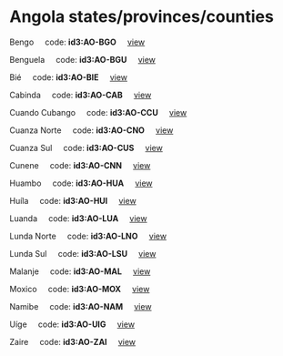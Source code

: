 # Angola states/provinces/counties
Bengo&nbsp;&nbsp;&nbsp;&nbsp;&nbsp;code: **id3:AO-BGO**&nbsp;&nbsp;&nbsp;&nbsp;&nbsp;[view](../export/geojson/medium/id3/ao/bgo.geojson)&nbsp;&nbsp;&nbsp;&nbsp;&nbsp;


Benguela&nbsp;&nbsp;&nbsp;&nbsp;&nbsp;code: **id3:AO-BGU**&nbsp;&nbsp;&nbsp;&nbsp;&nbsp;[view](../export/geojson/medium/id3/ao/bgu.geojson)&nbsp;&nbsp;&nbsp;&nbsp;&nbsp;


Bié&nbsp;&nbsp;&nbsp;&nbsp;&nbsp;code: **id3:AO-BIE**&nbsp;&nbsp;&nbsp;&nbsp;&nbsp;[view](../export/geojson/medium/id3/ao/bie.geojson)&nbsp;&nbsp;&nbsp;&nbsp;&nbsp;


Cabinda&nbsp;&nbsp;&nbsp;&nbsp;&nbsp;code: **id3:AO-CAB**&nbsp;&nbsp;&nbsp;&nbsp;&nbsp;[view](../export/geojson/medium/id3/ao/cab.geojson)&nbsp;&nbsp;&nbsp;&nbsp;&nbsp;


Cuando Cubango&nbsp;&nbsp;&nbsp;&nbsp;&nbsp;code: **id3:AO-CCU**&nbsp;&nbsp;&nbsp;&nbsp;&nbsp;[view](../export/geojson/medium/id3/ao/ccu.geojson)&nbsp;&nbsp;&nbsp;&nbsp;&nbsp;


Cuanza Norte&nbsp;&nbsp;&nbsp;&nbsp;&nbsp;code: **id3:AO-CNO**&nbsp;&nbsp;&nbsp;&nbsp;&nbsp;[view](../export/geojson/medium/id3/ao/cno.geojson)&nbsp;&nbsp;&nbsp;&nbsp;&nbsp;


Cuanza Sul&nbsp;&nbsp;&nbsp;&nbsp;&nbsp;code: **id3:AO-CUS**&nbsp;&nbsp;&nbsp;&nbsp;&nbsp;[view](../export/geojson/medium/id3/ao/cus.geojson)&nbsp;&nbsp;&nbsp;&nbsp;&nbsp;


Cunene&nbsp;&nbsp;&nbsp;&nbsp;&nbsp;code: **id3:AO-CNN**&nbsp;&nbsp;&nbsp;&nbsp;&nbsp;[view](../export/geojson/medium/id3/ao/cnn.geojson)&nbsp;&nbsp;&nbsp;&nbsp;&nbsp;


Huambo&nbsp;&nbsp;&nbsp;&nbsp;&nbsp;code: **id3:AO-HUA**&nbsp;&nbsp;&nbsp;&nbsp;&nbsp;[view](../export/geojson/medium/id3/ao/hua.geojson)&nbsp;&nbsp;&nbsp;&nbsp;&nbsp;


Huíla&nbsp;&nbsp;&nbsp;&nbsp;&nbsp;code: **id3:AO-HUI**&nbsp;&nbsp;&nbsp;&nbsp;&nbsp;[view](../export/geojson/medium/id3/ao/hui.geojson)&nbsp;&nbsp;&nbsp;&nbsp;&nbsp;


Luanda&nbsp;&nbsp;&nbsp;&nbsp;&nbsp;code: **id3:AO-LUA**&nbsp;&nbsp;&nbsp;&nbsp;&nbsp;[view](../export/geojson/medium/id3/ao/lua.geojson)&nbsp;&nbsp;&nbsp;&nbsp;&nbsp;


Lunda Norte&nbsp;&nbsp;&nbsp;&nbsp;&nbsp;code: **id3:AO-LNO**&nbsp;&nbsp;&nbsp;&nbsp;&nbsp;[view](../export/geojson/medium/id3/ao/lno.geojson)&nbsp;&nbsp;&nbsp;&nbsp;&nbsp;


Lunda Sul&nbsp;&nbsp;&nbsp;&nbsp;&nbsp;code: **id3:AO-LSU**&nbsp;&nbsp;&nbsp;&nbsp;&nbsp;[view](../export/geojson/medium/id3/ao/lsu.geojson)&nbsp;&nbsp;&nbsp;&nbsp;&nbsp;


Malanje&nbsp;&nbsp;&nbsp;&nbsp;&nbsp;code: **id3:AO-MAL**&nbsp;&nbsp;&nbsp;&nbsp;&nbsp;[view](../export/geojson/medium/id3/ao/mal.geojson)&nbsp;&nbsp;&nbsp;&nbsp;&nbsp;


Moxico&nbsp;&nbsp;&nbsp;&nbsp;&nbsp;code: **id3:AO-MOX**&nbsp;&nbsp;&nbsp;&nbsp;&nbsp;[view](../export/geojson/medium/id3/ao/mox.geojson)&nbsp;&nbsp;&nbsp;&nbsp;&nbsp;


Namibe&nbsp;&nbsp;&nbsp;&nbsp;&nbsp;code: **id3:AO-NAM**&nbsp;&nbsp;&nbsp;&nbsp;&nbsp;[view](../export/geojson/medium/id3/ao/nam.geojson)&nbsp;&nbsp;&nbsp;&nbsp;&nbsp;


Uíge&nbsp;&nbsp;&nbsp;&nbsp;&nbsp;code: **id3:AO-UIG**&nbsp;&nbsp;&nbsp;&nbsp;&nbsp;[view](../export/geojson/medium/id3/ao/uig.geojson)&nbsp;&nbsp;&nbsp;&nbsp;&nbsp;


Zaire&nbsp;&nbsp;&nbsp;&nbsp;&nbsp;code: **id3:AO-ZAI**&nbsp;&nbsp;&nbsp;&nbsp;&nbsp;[view](../export/geojson/medium/id3/ao/zai.geojson)&nbsp;&nbsp;&nbsp;&nbsp;&nbsp;

